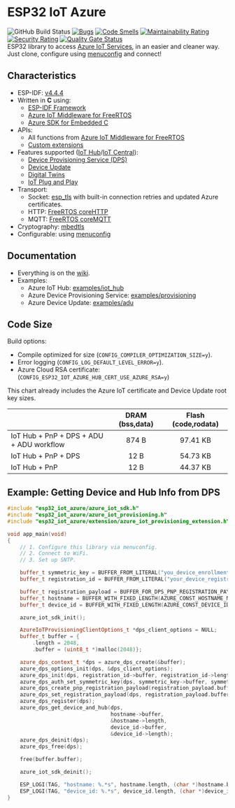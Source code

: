 # ESP32 IoT Azure

![GitHub Build Status](https://github.com/gfurtadoalmeida/esp32-iot-azure/actions/workflows/build.yml/badge.svg) [![Bugs](https://sonarcloud.io/api/project_badges/measure?project=esp32_iot_azure&metric=bugs)](https://sonarcloud.io/summary/new_code?id=esp32_iot_azure) [![Code Smells](https://sonarcloud.io/api/project_badges/measure?project=esp32_iot_azure&metric=code_smells)](https://sonarcloud.io/summary/new_code?id=esp32_iot_azure) [![Maintainability Rating](https://sonarcloud.io/api/project_badges/measure?project=esp32_iot_azure&metric=sqale_rating)](https://sonarcloud.io/summary/new_code?id=esp32_iot_azure) [![Security Rating](https://sonarcloud.io/api/project_badges/measure?project=esp32_iot_azure&metric=security_rating)](https://sonarcloud.io/summary/new_code?id=esp32_iot_azure) [![Quality Gate Status](https://sonarcloud.io/api/project_badges/measure?project=esp32_iot_azure&metric=alert_status)](https://sonarcloud.io/summary/new_code?id=esp32_iot_azure)  
ESP32 library to access [Azure IoT Services](https://azure.microsoft.com/en-us/solutions/iot), in an easier and cleaner way.  
Just clone, configure using [menuconfig](https://docs.espressif.com/projects/esp-idf/en/latest/esp32/api-reference/kconfig.html) and connect!  

## Characteristics

* ESP-IDF: [v4.4.4](https://docs.espressif.com/projects/esp-idf/en/v4.4.4/esp32/index.html)
* Written in **C** using:
   * [ESP-IDF Framework](https://github.com/espressif/esp-idf)
   * [Azure IoT Middleware for FreeRTOS](https://github.com/Azure/azure-iot-middleware-freertos)
   * [Azure SDK for Embedded C](https://github.com/Azure/azure-sdk-for-c)
* APIs: 
   * All functions from [Azure IoT Middleware for FreeRTOS](https://github.com/Azure/azure-iot-middleware-freertos)
   * [Custom extensions](/components/esp32_iot_azure/include/esp32_iot_azure/extension/)
* Features supported ([IoT Hub](https://learn.microsoft.com/en-us/azure/iot-hub/)/[IoT Central](https://learn.microsoft.com/en-us/azure/iot-central/)):
    * [Device Provisioning Service (DPS)](https://learn.microsoft.com/en-us/azure/iot-dps/)
    * [Device Update](https://learn.microsoft.com/en-us/azure/iot-hub-device-update/)
    * [Digital Twins](https://learn.microsoft.com/en-us/azure/digital-twins/)
    * [IoT Plug and Play](https://learn.microsoft.com/en-us/azure/iot-develop/overview-iot-plug-and-play)
* Transport: 
  * Socket: [esp_tls](https://docs.espressif.com/projects/esp-idf/en/latest/esp32/api-reference/protocols/esp_tls.html) with built-in connection retries and updated Azure certificates.
  * HTTP: [FreeRTOS coreHTTP](https://github.com/FreeRTOS/coreHTTP)
  * MQTT: [FreeRTOS coreMQTT](https://github.com/FreeRTOS/coreMQTT)
* Cryptography: [mbedtls](https://docs.espressif.com/projects/esp-idf/en/latest/esp32/api-reference/protocols/mbedtls.html)
* Configurable: using [menuconfig](https://docs.espressif.com/projects/esp-idf/en/latest/esp32/api-reference/kconfig.html)

## Documentation

* Everything is on the [wiki](https://github.com/gfurtadoalmeida/esp32-project-template/wiki).
* Examples:
  * Azure IoT Hub: [examples/iot_hub](/main/examples/iot_hub)
  * Azure Device Provisioning Service: [examples/provisioning](/main/examples/provisioning)
  * Azure Device Update: [examples/adu](/main/examples/adu)

## Code Size

Build options:

* Compile optimized for size (`CONFIG_COMPILER_OPTIMIZATION_SIZE=y`).
* Error logging (`CONFIG_LOG_DEFAULT_LEVEL_ERROR=y`).
* Azure Cloud RSA certificate: (`CONFIG_ESP32_IOT_AZURE_HUB_CERT_USE_AZURE_RSA=y`)

This chart already includes the Azure IoT certificate and Device Update root key sizes.

| | DRAM (bss,data) | Flash (code,rodata) |
|-|:-:|:-:|
| IoT Hub + PnP + DPS + ADU + ADU workflow | 874 B | 97.41 KB |
| IoT Hub + PnP + DPS | 12 B | 54.73 KB |
| IoT Hub + PnP | 12 B | 44.37 KB |

## Example: Getting Device and Hub Info from DPS

```cpp
#include "esp32_iot_azure/azure_iot_sdk.h"
#include "esp32_iot_azure/azure_iot_provisioning.h"
#include "esp32_iot_azure/extension/azure_iot_provisioning_extension.h"

void app_main(void)
{
    // 1. Configure this library via menuconfig.
    // 2. Connect to WiFi.
    // 3. Set up SNTP.

    buffer_t symmetric_key = BUFFER_FROM_LITERAL("you_device_enrollment_symmetric_key");
    buffer_t registration_id = BUFFER_FROM_LITERAL("your_device_registration_id");

    buffer_t registration_payload = BUFFER_FOR_DPS_PNP_REGISTRATION_PAYLOAD();
    buffer_t hostname = BUFFER_WITH_FIXED_LENGTH(AZURE_CONST_HOSTNAME_MAX_LENGTH);
    buffer_t device_id = BUFFER_WITH_FIXED_LENGTH(AZURE_CONST_DEVICE_ID_MAX_LENGTH);

    azure_iot_sdk_init();

    AzureIoTProvisioningClientOptions_t *dps_client_options = NULL;
    buffer_t buffer = {
        .length = 2048,
        .buffer = (uint8_t *)malloc(2048)};

    azure_dps_context_t *dps = azure_dps_create(&buffer);
    azure_dps_options_init(dps, &dps_client_options);
    azure_dps_init(dps, registration_id->buffer, registration_id->length);
    azure_dps_auth_set_symmetric_key(dps, symmetric_key->buffer, symmetric_key->length);
    azure_dps_create_pnp_registration_payload(registration_payload.buffer, &registration_payload.length);
    azure_dps_set_registration_payload(dps, registration_payload.buffer, registration_payload.length);
    azure_dps_register(dps);
    azure_dps_get_device_and_hub(dps,
                                 hostname->buffer,
                                 &hostname->length,
                                 device_id->buffer,
                                 &device_id->length);
    azure_dps_deinit(dps);
    azure_dps_free(dps);

    free(buffer.buffer);

    azure_iot_sdk_deinit();

    ESP_LOGI(TAG, "hostname: %.*s", hostname.length, (char *)hostname.buffer);
    ESP_LOGI(TAG, "device_id: %.*s", device_id.length, (char *)device_id.buffer);
}
```
